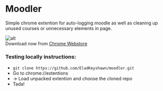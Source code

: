 # Moodler

Simple chrome extention for auto-logging moodle as well as cleaning up unused courses or unnecessary elements in page.

![alt](https://developer.chrome.com/webstore/images/ChromeWebStore_Badge_v2_206x58.png)  
Download now from [Chrome Webstore](https://chrome.google.com/webstore/search/moodler)


### Testing locally instructions:

* `git clone https://github.com/EladKeyshawn/moodler.git`
* Go to chrome://extentions
* -> Load unpacked extention and choose the cloned repo
* Tada!
